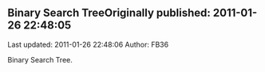 ## Binary Search TreeOriginally published: 2011-01-26 22:48:05 
Last updated: 2011-01-26 22:48:06 
Author: FB36  
 
Binary Search Tree.